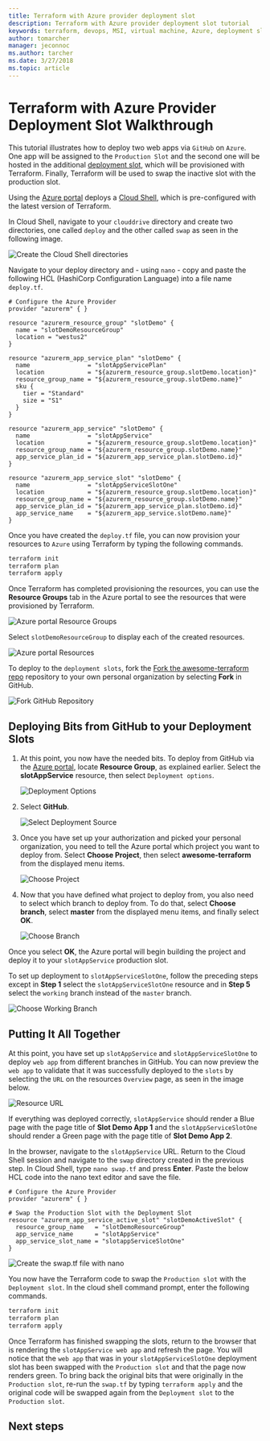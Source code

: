 ```yaml
---
title: Terraform with Azure provider deployment slot
description: Terraform with Azure provider deployment slot tutorial
keywords: terraform, devops, MSI, virtual machine, Azure, deployment slot
author: tomarcher
manager: jeconnoc
ms.author: tarcher
ms.date: 3/27/2018
ms.topic: article
---
```


# Terraform with Azure Provider Deployment Slot Walkthrough

This tutorial illustrates how to deploy two web apps via `GitHub` on `Azure`. One app will be assigned to the `Production Slot` and the second one will be hosted in the additional [deployment slot](https://docs.microsoft.com/en-us/azure/app-service/web-sites-staged-publishing), which will be provisioned with Terraform. Finally, Terraform will be used to swap the inactive slot with the production slot.

Using the [Azure portal](https://portal.azure.com/) deploys a [Cloud Shell](https://docs.microsoft.com/en-us/azure/cloud-shell/overview), which is pre-configured with the latest version of Terraform. 

In Cloud Shell, navigate to your `clouddrive` directory and create two directories, one called `deploy` and the other called `swap` as seen in the following image.

![Create the Cloud Shell directories](./media/terraform-slot-walkthru/cloud-shell.png)

Navigate to your deploy directory and - using `nano` - copy and paste the following HCL (HashiCorp Configuration Language) into a file name `deploy.tf`.

```HCL
# Configure the Azure Provider
provider "azurerm" { }

resource "azurerm_resource_group" "slotDemo" {
  name = "slotDemoResourceGroup"
  location = "westus2"
}

resource "azurerm_app_service_plan" "slotDemo" {
  name                = "slotAppServicePlan"
  location            = "${azurerm_resource_group.slotDemo.location}"
  resource_group_name = "${azurerm_resource_group.slotDemo.name}"
  sku {
    tier = "Standard"
    size = "S1"
  }
}

resource "azurerm_app_service" "slotDemo" {
  name                = "slotAppService"
  location            = "${azurerm_resource_group.slotDemo.location}"
  resource_group_name = "${azurerm_resource_group.slotDemo.name}"
  app_service_plan_id = "${azurerm_app_service_plan.slotDemo.id}"
}

resource "azurerm_app_service_slot" "slotDemo" {
  name                = "slotAppServiceSlotOne"
  location            = "${azurerm_resource_group.slotDemo.location}"
  resource_group_name = "${azurerm_resource_group.slotDemo.name}"
  app_service_plan_id = "${azurerm_app_service_plan.slotDemo.id}"
  app_service_name    = "${azurerm_app_service.slotDemo.name}"
}
```
Once you have created the `deploy.tf` file, you can now provision your resources to `Azure` using Terraform by typing the following commands.

```bash
terraform init
terraform plan
terraform apply
```

Once Terraform has completed provisioning the resources, you can use the **Resource Groups** tab in the Azure portal to see the resources that were provisioned by Terraform.

![Azure portal Resource Groups](./media/terraform-slot-walkthru/resource-groups.png)

Select `slotDemoResourceGroup` to display each of the created resources.

![Azure portal Resources](./media/terraform-slot-walkthru/resources.png)

To deploy to the `deployment slots`, fork the [Fork the awesome-terraform repo](https://github.com/Azure/awesome-terraform) repository to your own personal organization by selecting **Fork** in GitHub.

![Fork GitHub Repository](./media/terraform-slot-walkthru/fork-repo.png)

Deploying Bits from GitHub to your Deployment Slots
---

1. At this point, you now have the needed bits. To deploy from GitHub via the [Azure portal](https://portal.azure.com/), locate **Resource Group**, as explained earlier. Select the **slotAppService** resource, then select `Deployment options`.

    ![Deployment Options](./media/terraform-slot-walkthru/deployment-options.png)

3. Select **GitHub**.

    ![Select Deployment Source](./media/terraform-slot-walkthru/select-source.png)

4. Once you have set up your authorization and picked your personal organization, you need to tell the Azure portal which project you want to deploy from. Select **Choose Project**, then select **awesome-terraform** from the displayed menu items.

    ![Choose Project](./media/terraform-slot-walkthru/choose-project.png)

5. Now that you have defined what project to deploy from, you also need to select which branch to deploy from. To do that, select **Choose branch**, select  **master** from the displayed menu items, and finally select **OK**.

    ![Choose Branch](./media/terraform-slot-walkthru/choose-branch.png)

Once you select **OK**, the Azure portal will begin building the project and deploy it to your `slotAppService` production slot. 

To set up deployment to `slotAppServiceSlotOne`, follow the preceding steps except in **Step 1** select the `slotAppServiceSlotOne` resource and in **Step 5** select the `working` branch instead of the `master` branch.

![Choose Working Branch](./media/terraform-slot-walkthru/choose-branch-working.png)

Putting It All Together
---

At this point, you have set up `slotAppService` and `slotAppServiceSlotOne` to deploy `web app` from different branches in GitHub. You can now preview the `web app` to validate that it was successfully deployed to the `slots` by selecting the `URL` on the resources `Overview` page, as seen in the image below.

![Resource URL](./media/terraform-slot-walkthru/resource-url.png)

 If everything was deployed correctly, `slotAppService` should render a Blue page with the page title of **Slot Demo App 1** and the `slotAppServiceSlotOne` should render a Green page with the page title of **Slot Demo App 2**.

 In the browser, navigate to the `slotAppService` URL. Return to the Cloud Shell session and navigate to the `swap` directory created in the previous step. In Cloud Shell, type `nano swap.tf` and press **Enter**. Paste the below HCL code into the nano text editor and save the file.

```HCL
# Configure the Azure Provider
provider "azurerm" { }

# Swap the Production Slot with the Deployment Slot
resource "azurerm_app_service_active_slot" "slotDemoActiveSlot" {
  resource_group_name   = "slotDemoResourceGroup"
  app_service_name      = "slotAppService"
  app_service_slot_name = "slotappServiceSlotOne"
}
```

![Create the swap.tf file with nano](./media/cloud-shell-swap.png)

You now have the Terraform code to swap the `Production slot` with the `Deployment slot`. In the cloud shell command prompt, enter the following commands.

```bash
terraform init
terraform plan
terraform apply
```

Once Terraform has finished swapping the slots, return to the browser that is rendering the `slotAppService web app` and refresh the page. You will notice that the `web app` that was in your `slotAppServiceSlotOne` deployment slot has been swapped with the `Production slot` and that the page now renders green. To bring back the original bits that were originally in the `Production slot`, re-run the `swap.tf` by typing `terraform apply` and the original code will be swapped again from the `Deployment slot` to the `Production slot`.

## Next steps
